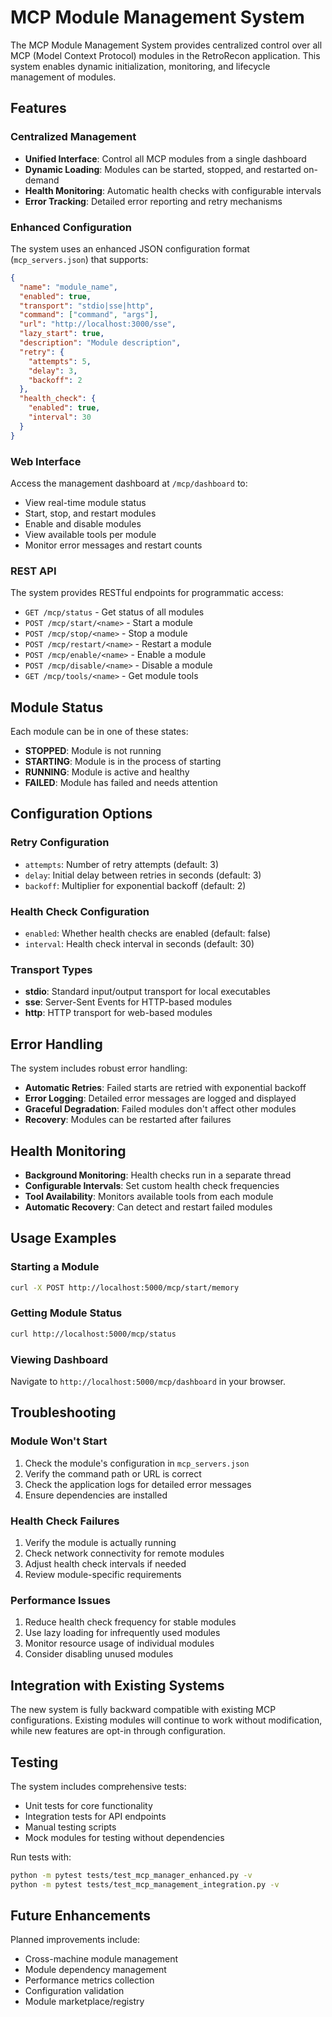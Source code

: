 # MCP Module Management System

The MCP Module Management System provides centralized control over all MCP (Model Context Protocol) modules in the RetroRecon application. This system enables dynamic initialization, monitoring, and lifecycle management of modules.

## Features

### Centralized Management
- **Unified Interface**: Control all MCP modules from a single dashboard
- **Dynamic Loading**: Modules can be started, stopped, and restarted on-demand
- **Health Monitoring**: Automatic health checks with configurable intervals
- **Error Tracking**: Detailed error reporting and retry mechanisms

### Enhanced Configuration
The system uses an enhanced JSON configuration format (`mcp_servers.json`) that supports:

```json
{
  "name": "module_name",
  "enabled": true,
  "transport": "stdio|sse|http",
  "command": ["command", "args"],
  "url": "http://localhost:3000/sse",
  "lazy_start": true,
  "description": "Module description",
  "retry": {
    "attempts": 5,
    "delay": 3,
    "backoff": 2
  },
  "health_check": {
    "enabled": true,
    "interval": 30
  }
}
```

### Web Interface
Access the management dashboard at `/mcp/dashboard` to:
- View real-time module status
- Start, stop, and restart modules
- Enable and disable modules
- View available tools per module
- Monitor error messages and restart counts

### REST API
The system provides RESTful endpoints for programmatic access:

- `GET /mcp/status` - Get status of all modules
- `POST /mcp/start/<name>` - Start a module
- `POST /mcp/stop/<name>` - Stop a module
- `POST /mcp/restart/<name>` - Restart a module
- `POST /mcp/enable/<name>` - Enable a module
- `POST /mcp/disable/<name>` - Disable a module
- `GET /mcp/tools/<name>` - Get module tools

## Module Status
Each module can be in one of these states:
- **STOPPED**: Module is not running
- **STARTING**: Module is in the process of starting
- **RUNNING**: Module is active and healthy
- **FAILED**: Module has failed and needs attention

## Configuration Options

### Retry Configuration
- `attempts`: Number of retry attempts (default: 3)
- `delay`: Initial delay between retries in seconds (default: 3)
- `backoff`: Multiplier for exponential backoff (default: 2)

### Health Check Configuration
- `enabled`: Whether health checks are enabled (default: false)
- `interval`: Health check interval in seconds (default: 30)

### Transport Types
- **stdio**: Standard input/output transport for local executables
- **sse**: Server-Sent Events for HTTP-based modules
- **http**: HTTP transport for web-based modules

## Error Handling
The system includes robust error handling:
- **Automatic Retries**: Failed starts are retried with exponential backoff
- **Error Logging**: Detailed error messages are logged and displayed
- **Graceful Degradation**: Failed modules don't affect other modules
- **Recovery**: Modules can be restarted after failures

## Health Monitoring
- **Background Monitoring**: Health checks run in a separate thread
- **Configurable Intervals**: Set custom health check frequencies
- **Tool Availability**: Monitors available tools from each module
- **Automatic Recovery**: Can detect and restart failed modules

## Usage Examples

### Starting a Module
```bash
curl -X POST http://localhost:5000/mcp/start/memory
```

### Getting Module Status
```bash
curl http://localhost:5000/mcp/status
```

### Viewing Dashboard
Navigate to `http://localhost:5000/mcp/dashboard` in your browser.

## Troubleshooting

### Module Won't Start
1. Check the module's configuration in `mcp_servers.json`
2. Verify the command path or URL is correct
3. Check the application logs for detailed error messages
4. Ensure dependencies are installed

### Health Check Failures
1. Verify the module is actually running
2. Check network connectivity for remote modules
3. Adjust health check intervals if needed
4. Review module-specific requirements

### Performance Issues
1. Reduce health check frequency for stable modules
2. Use lazy loading for infrequently used modules
3. Monitor resource usage of individual modules
4. Consider disabling unused modules

## Integration with Existing Systems

The new system is fully backward compatible with existing MCP configurations. Existing modules will continue to work without modification, while new features are opt-in through configuration.

## Testing

The system includes comprehensive tests:
- Unit tests for core functionality
- Integration tests for API endpoints
- Manual testing scripts
- Mock modules for testing without dependencies

Run tests with:
```bash
python -m pytest tests/test_mcp_manager_enhanced.py -v
python -m pytest tests/test_mcp_management_integration.py -v
```

## Future Enhancements

Planned improvements include:
- Cross-machine module management
- Module dependency management
- Performance metrics collection
- Configuration validation
- Module marketplace/registry